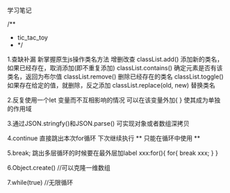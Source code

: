 学习笔记

/**
 *   tic_tac_toy
 * */

1.查缺补漏  新掌握原生js操作类名方法 增删改查
		classList.add()             	添加新的类名，如果已经存在，取消添加(即不重复添加)
		classList.contains()        	确定元素是否有该类名，返回为布尔值
		classList.remove()          	删除已经存在的类名
		classList.toggle()         	 	如果存在给定的值，就删除，反之添加
		classList.replace(old, new)     替换类名
		
2.反复使用一个let 变量而不互相影响的情况   可以在该变量外加{ }  使其成为单独的作用域 

3.通过JSON.stringfy()和JSON.parse() 可实现对象或者数组深拷贝

4.continue  直接跳出本次for循环 下次继续执行  ** 只能在循环中使用 **

5.break;  跳出多层循环的时候要在最外层加label
		xxx:for(){
			for{
				break xxx;
			}
		}
		
6.Object.create()    //可以克隆一维数组

7.while(true)      //无限循环